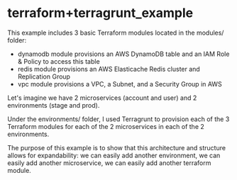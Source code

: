 # terraform+terragrunt_example

This example includes 3 basic Terraform modules located in the modules/ folder:
- dynamodb module provisions an AWS DynamoDB table and an IAM Role & Policy to access this table
- redis module provisions an AWS Elasticache Redis cluster and Replication Group
- vpc module provisions a VPC, a Subnet, and a Security Group in AWS

Let's imagine we have 2 microservices (account and user) and 2 environments (stage and prod).

Under the environments/ folder, I used Terragrunt to provision each of the 3 Terraform modules for each of the 2 microservices in each of the 2 environments.

The purpose of this example is to show that this architecture and structure allows for expandability: we can easily add another environment, we can easily add another microservice, we can easily add another terraform module.